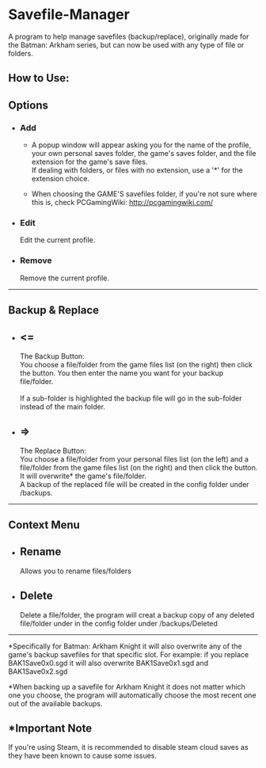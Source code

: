 # Savefile-Manager
A program to help manage savefiles (backup/replace), originally made for the Batman: Arkham series, but can now be used with any type of file or folders.

## How to Use:

## Options
- ### Add
  - A popup window will appear asking you for the name of the profile, your own personal saves folder, the game's saves folder, and the file extension for the game's save files.\
    If dealing with folders, or files with no extension, use a '*' for the extension choice.

  - When choosing the GAME'S savefiles folder, if you're not sure where this is, check PCGamingWiki: http://pcgamingwiki.com/

- ### Edit
    Edit the current profile.

- ### Remove
    Remove the current profile.

---
## Backup & Replace
- ## <=
    The Backup Button:\
    You choose a file/folder from the game files list (on the right) 
    then click the button. You then enter the name you want for your backup file/folder.\
    \
    If a sub-folder is highlighted the backup file will go in the sub-folder instead of the main folder.

- ## =>
    The Replace Button:\
    You choose a file/folder from your personal files list (on the left) and a 
    file/folder from the game files list (on the right) and then click the button. It will overwrite* 
    the game's file/folder.\
    A backup of the replaced file will be created in the config folder under /backups.

---
## Context Menu
- ## Rename
    Allows you to rename files/folders
- ## Delete
    Delete a file/folder, the program will creat a backup copy of any deleted file/folder under in the config folder under /backups/Deleted
---

*Specifically for Batman: Arkham Knight it will also overwrite any of the game's backup savefiles 
for that specific slot.
For example: if you replace BAK1Save0x0.sgd it will also overwrite BAK1Save0x1.sgd and BAK1Save0x2.sgd

*When backing up a savefile for Arkham Knight it does not matter which one you choose, 
the program will automatically choose the most recent one out of the available backups.

## \*Important Note
If you're using Steam, it is recommended to disable steam cloud saves as they have been known to cause some issues.
